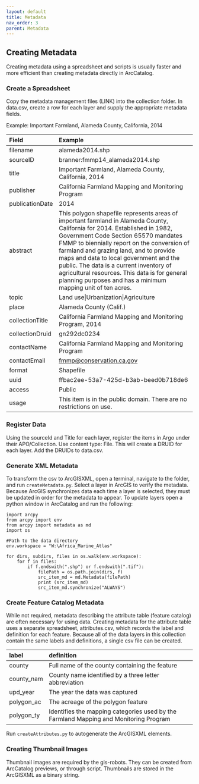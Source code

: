 ```yaml
---
layout: default
title: Metadata
nav_order: 3
parent: Metadata
---
```


## Creating Metadata

Creating metadata using a spreadsheet and scripts is usually faster and more efficient than creating metadata directly in ArcCatalog.

### Create a Spreadsheet

Copy the metadata management files (LINK) into the collection folder. In data.csv, create a row for each layer and supply the appropriate metadata fields.

Example: Important Farmland, Alameda County, California, 2014


|Field|Example|
|:-----|:-----|
|filename|alameda2014.shp|
|sourceID|branner:fmmp14_alameda2014.shp|
|title|Important Farmland, Alameda County, California, 2014|
|publisher|California Farmland Mapping and Monitoring Program|
|publicationDate|2014|
|abstract|This polygon shapefile represents areas of important farmland in Alameda County, California for 2014. Established in 1982, Government Code Section 65570 mandates FMMP to biennially report on the conversion of farmland and grazing land, and to provide maps and data to local government and the public. The data is a current inventory of agricultural resources. This data is for general planning purposes and has a minimum mapping unit of ten acres. |
|topic|Land use\|Urbanization\|Agriculture|
|place|Alameda County (Calif.)|
|collectionTitle|California Farmland Mapping and Monitoring Program, 2014|
|collectionDruid|gn292dc0234|
|contactName|California Farmland Mapping and Monitoring Program|
|contactEmail|fmmp@conservation.ca.gov|
|format|Shapefile|
|uuid|ffbac2ee-53a7-425d-b3ab-beed0b718de6|
|access|Public|
|usage|This item is in the public domain. There are no restrictions on use.|

### Register Data

Using the sourceId and Title for each layer, register the items in Argo under their APO/Collection. Use content type: File. This will create a DRUID for each layer. Add the DRUIDs to data.csv.

### Generate XML Metadata

To transform the csv to ArcGISXML, open a terminal, navigate to the folder, and run ```createMetadata.py```. Select a layer in ArcGIS to verify the metadata. Because ArcGIS synchronizes data each time a layer is selected, they must be updated in order for the metadata to appear. To update layers open a python window in ArcCatalog and run the following:

```
import arcpy
from arcpy import env
from arcpy import metadata as md
import os

#Path to the data directory
env.workspace = "W:\Africa_Marine_Atlas"

for dirs, subdirs, files in os.walk(env.workspace):
    for f in files:
        if f.endswith(".shp") or f.endswith(".tif"):
            filePath = os.path.join(dirs, f)
            src_item_md = md.Metadata(filePath)
            print (src_item_md)
            src_item_md.synchronize("ALWAYS")
```

### Create Feature Catalog Metadata

While not required, metadata describing the attribute table (feature catalog) are often necessary for using data. Creating metadata for the attribute table uses a separate spreadsheet, attributes.csv, which records the label and definition for each feature. Because all of the data layers in this collection contain the same labels and definitions, a single csv file can be created.

|label|definition|
|:-----|:-----|
|county|Full name of the county containing the feature|
|county_nam|County name identified by a three letter abbreviation|
|upd_year|The year the data was captured|
|polygon_ac|The acreage of the polygon feature|
|polygon_ty|Identifies the mapping categories used by the Farmland Mapping and Monitoring Program|


Run ```createAttributes.py``` to autogenerate the ArcGISXML elements. 

### Creating Thumbnail Images

Thumbnail images are required by the gis-robots. They can be created from ArcCatalog previews, or through script. Thumbnails are stored in the ArcGISXML as a binary string. 






